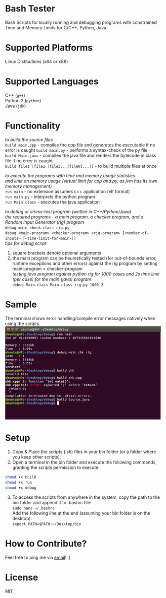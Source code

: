 # Bash Tester
Bash Scripts for locally running and debugging programs with constrained Time and Memory Limits for C/C++, Python, Java.
    
# Supported Platforms    
Linux Distibutions (x64 or x86)   

# Supported Languages
C++ (`g++`)   
Python 2 (`python`)   
Java (`jdk`)  
    
# Functionality    
*to build the source files*     
`build main.cpp` - compiles the cpp file and generates the executable if no error is caught
`build main.py` - performs a syntax-check of the py file    
`build Main.java` - compiles the java file and renders the bytecode in class file if no error is caught     
`build file1 [file2 [file3...[fileN]...]]` - to build multiple files at once    

*to execute the programs with time and memory usage statistics*   
*and limit on memory usage (virtual limit for cpp and py, as jvm has its own memory management)*       
`run main` - no extension assumes c++ application (elf format)   
`run main.py` - interprets the python program    
`run Main.class` - executes the java application

*to debug or stress-test program (written in C++/Python/Java)*    
*the required programs - a main program, a checker program, and a Random Input Generator (rig) program*    
`debug main check.class rig.py`      
`debug <main-program> <checker-program> <rig-program> [<number-of-inputs> [<time-limit-for-main>]]`     
*tips for debug script*    
1. square brackets denote optional arguments    
2. the main program can be heurestically tested (for out-of-bounds error, runtime exceptions and other errors) against the rig program by setting main-program = checker-program    
*testing java program against python rig for 1000 cases and 2s time limit (per case) for the main (java) program*     
`debug Main.class Main.class rig.py 1000 2`

# Sample
The terminal shows error handling/compile error messages natively when using the scripts.
![alt text](https://github.com/sidhantnagpal/bash-tester/blob/master/sample/sample.png "Sample")

# Setup   
1. Copy & Place the scripts (.sh) files in your bin folder (or a folder where you keep other scripts).
2. Open a terminal in the bin folder and execute the following commands, granting the scripts permission to execute:    
```bash
chmod +x build     
chmod +x run     
chmod +x debug
```
3. To access the scripts from anywhere in the system, copy the path to the bin folder and append it to .bashrc file:    
`sudo nano ~/.bashrc`    
Add the following line at the end (assuming your bin folder is on the desktop):   
`export PATH=$PATH:~/Desktop/bin`    

# How to Contribute?
Feel free to ping me via [email](mailto:sidhantnagpal97@gmail.com)! :)     
     
# License
MIT
